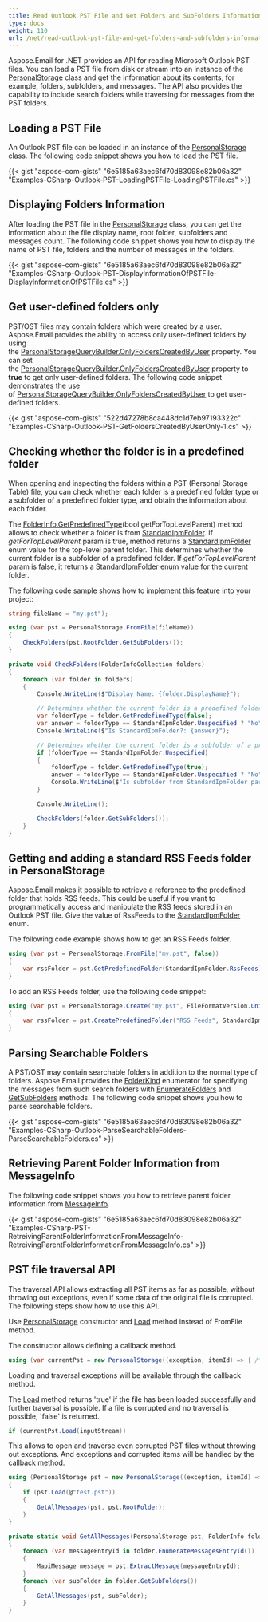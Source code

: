 ```yaml
---
title: Read Outlook PST File and Get Folders and SubFolders Information
type: docs
weight: 110
url: /net/read-outlook-pst-file-and-get-folders-and-subfolders-information/
---
```



Aspose.Email for .NET provides an API for reading Microsoft Outlook PST files. You can load a PST file from disk or stream into an instance of the [PersonalStorage](https://reference.aspose.com/email/net/aspose.email.storage.pst/personalstorage/) class and get the information about its contents, for example, folders, subfolders, and messages. The API also provides the capability to include search folders while traversing for messages from the PST folders.

## **Loading a PST File**

An Outlook PST file can be loaded in an instance of the [PersonalStorage](https://reference.aspose.com/email/net/aspose.email.storage.pst/personalstorage/) class. The following code snippet shows you how to load the PST file.

{{< gist "aspose-com-gists" "6e5185a63aec6fd70d83098e82b06a32" "Examples-CSharp-Outlook-PST-LoadingPSTFile-LoadingPSTFile.cs" >}}

## **Displaying Folders Information**

After loading the PST file in the [PersonalStorage](https://reference.aspose.com/email/net/aspose.email.storage.pst/personalstorage/) class, you can get the information about the file display name, root folder, subfolders and messages count. The following code snippet shows you how to display the name of PST file, folders and the number of messages in the folders.

{{< gist "aspose-com-gists" "6e5185a63aec6fd70d83098e82b06a32" "Examples-CSharp-Outlook-PST-DisplayInformationOfPSTFile-DisplayInformationOfPSTFile.cs" >}}

## **Get user-defined folders only**

PST/OST files may contain folders which were created by a user. Aspose.Email provides the ability to access only user-defined folders by using the [PersonalStorageQueryBuilder.OnlyFoldersCreatedByUser](https://reference.aspose.com/email/net/aspose.email.storage.pst/personalstoragequerybuilder/onlyfolderscreatedbyuser/) property. You can set the [PersonalStorageQueryBuilder.OnlyFoldersCreatedByUser](https://reference.aspose.com/email/net/aspose.email.storage.pst/personalstoragequerybuilder/onlyfolderscreatedbyuser/) property to **true** to get only user-defined folders. The following code snippet demonstrates the use of [PersonalStorageQueryBuilder.OnlyFoldersCreatedByUser](https://reference.aspose.com/email/net/aspose.email.storage.pst/personalstoragequerybuilder/onlyfolderscreatedbyuser/) to get user-defined folders.

{{< gist "aspose-com-gists" "522d47278b8ca448dc1d7eb97193322c" "Examples-CSharp-Outlook-PST-GetFoldersCreatedByUserOnly-1.cs" >}}

## **Checking whether the folder is in a predefined folder** 

When opening and inspecting the folders within a PST (Personal Storage Table) file, you can check whether each folder is a predefined folder type or a subfolder of a predefined folder type, and obtain the information about each folder.

The [FolderInfo.GetPredefinedType](https://reference.aspose.com/email/net/aspose.email.storage.pst/folderinfo/getpredefinedtype/#folderinfogetpredefinedtype-method)(bool getForTopLevelParent) method allows to check whether a folder is from [StandardIpmFolder](https://reference.aspose.com/email/net/aspose.email.storage.pst/standardipmfolder/). If *getForTopLevelParent* param is true, method returns a [StandardIpmFolder](https://reference.aspose.com/email/net/aspose.email.storage.pst/standardipmfolder/) enum value for the top-level parent folder. This determines whether the current folder is a subfolder of a predefined folder. If *getForTopLevelParent* param is false, it returns a [StandardIpmFolder](https://reference.aspose.com/email/net/aspose.email.storage.pst/standardipmfolder/) enum value for the current folder.

The following code sample shows how to implement this feature into your project:

```cs
string fileName = "my.pst");

using (var pst = PersonalStorage.FromFile(fileName))
{
    CheckFolders(pst.RootFolder.GetSubFolders());
}

private void CheckFolders(FolderInfoCollection folders)
{
    foreach (var folder in folders)
    {
        Console.WriteLine($"Display Name: {folder.DisplayName}");

        // Determines whether the current folder is a predefined folder
        var folderType = folder.GetPredefinedType(false);
        var answer = folderType == StandardIpmFolder.Unspecified ? "No" : $"Yes, {folderType}"; 
        Console.WriteLine($"Is StandardIpmFolder?: {answer}");

        // Determines whether the current folder is a subfolder of a predefined folder
        if (folderType == StandardIpmFolder.Unspecified)
        {
            folderType = folder.GetPredefinedType(true);
            answer = folderType == StandardIpmFolder.Unspecified ? "No" : $"Yes, {folderType}";
            Console.WriteLine($"Is subfolder from StandardIpmFolder parent?: {answer}");
        }

        Console.WriteLine();

        CheckFolders(folder.GetSubFolders());
    }
}
```
## **Getting and adding a standard RSS Feeds folder in PersonalStorage**

Aspose.Email makes it possible to retrieve a reference to the predefined folder that holds RSS feeds. This could be useful if you want to programmatically access and manipulate the RSS feeds stored in an Outlook PST file.
Give the value of RssFeeds to the [StandardIpmFolder](https://reference.aspose.com/email/net/aspose.email.storage.pst/standardipmfolder/#standardipmfolder-enumeration) enum.   

The following code example shows how to get an RSS Feeds folder.

```cs
using (var pst = PersonalStorage.FromFile("my.pst", false))
{
    var rssFolder = pst.GetPredefinedFolder(StandardIpmFolder.RssFeeds);
}
```

To add an RSS Feeds folder, use the following code snippet:

```cs
using (var pst = PersonalStorage.Create("my.pst", FileFormatVersion.Unicode))
{
    var rssFolder = pst.CreatePredefinedFolder("RSS Feeds", StandardIpmFolder.RssFeeds);
}
```

## **Parsing Searchable Folders**

A PST/OST may contain searchable folders in addition to the normal type of folders. Aspose.Email provides the [FolderKind](https://reference.aspose.com/email/net/aspose.email.storage.pst/folderkind/) enumerator for specifying the messages from such search folders with [EnumerateFolders](https://reference.aspose.com/email/net/aspose.email.storage.pst/folderinfo/enumeratefolders/#enumeratefolders/) and [GetSubFolders](https://reference.aspose.com/email/net/aspose.email.storage.pst/folderinfo/getsubfolders/#getsubfolders/) methods. The following code snippet shows you how to parse searchable folders.

{{< gist "aspose-com-gists" "6e5185a63aec6fd70d83098e82b06a32" "Examples-CSharp-Outlook-ParseSearchableFolders-ParseSearchableFolders.cs" >}}

## **Retrieving Parent Folder Information from MessageInfo**

The following code snippet shows you how to retrieve parent folder information from [MessageInfo](https://reference.aspose.com/email/net/aspose.email.storage.pst/messageinfo/).

{{< gist "aspose-com-gists" "6e5185a63aec6fd70d83098e82b06a32" "Examples-CSharp-PST-RetreivingParentFolderInformationFromMessageInfo-RetreivingParentFolderInformationFromMessageInfo.cs" >}}

## **PST file traversal API**

The traversal API allows extracting all PST items as far as possible, without throwing out exceptions, even if some data of the original file is corrupted.
The following steps show how to use this API.

Use [PersonalStorage](https://reference.aspose.com/email/net/aspose.email.storage.pst/personalstorage/) constructor and [Load](https://reference.aspose.com/email/net/aspose.email.storage.pst/personalstorage/load/) method instead of FromFile method.

The constructor allows defining a callback method.

```csharp
using (var currentPst = new PersonalStorage((exception, itemId) => { /* Exception handling  code. */ }))
```

Loading and traversal exceptions will be available through the callback method.

The [Load](https://reference.aspose.com/email/net/aspose.email.storage.pst/personalstorage/load/) method returns 'true' if the file has been loaded successfully and further traversal is possible. If a file is corrupted and no traversal is possible, 'false' is returned.

```csharp
if (currentPst.Load(inputStream))
```

This allows to open and traverse even corrupted PST files without throwing out exceptions. And exceptions and corrupted items will be handled by the callback method.

```csharp
using (PersonalStorage pst = new PersonalStorage((exception, itemId) => { /* Exception handling  code. */ }))
{
    if (pst.Load(@"test.pst"))
	{
		GetAllMessages(pst, pst.RootFolder);
	}
}

private static void GetAllMessages(PersonalStorage pst, FolderInfo folder)
{
    foreach (var messageEntryId in folder.EnumerateMessagesEntryId())
    {
        MapiMessage message = pst.ExtractMessage(messageEntryId);
    }
    foreach (var subFolder in folder.GetSubFolders())
    {
        GetAllMessages(pst, subFolder);
    }
}
```
